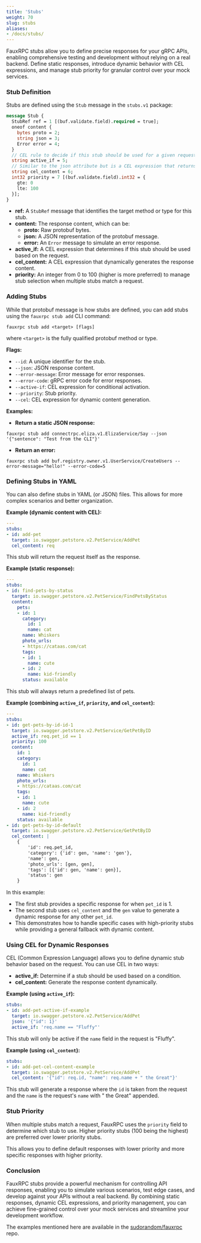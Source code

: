 ```yaml
---
title: 'Stubs'
weight: 70
slug: stubs
aliases:
- /docs/stubs/
---
```

FauxRPC stubs allow you to define precise responses for your gRPC APIs, enabling comprehensive testing and development without relying on a real backend. Define static responses, introduce dynamic behavior with CEL expressions, and manage stub priority for granular control over your mock services.

### Stub Definition

Stubs are defined using the `Stub` message in the `stubs.v1` package:

```protobuf
message Stub {
  StubRef ref = 1 [(buf.validate.field).required = true];
  oneof content {
    bytes proto = 2;
    string json = 3;
    Error error = 4;
  }
  // CEL rule to decide if this stub should be used for a given request.
  string active_if = 5;
  // Similar to the json attribute but is a CEL expression that returns the result.
  string cel_content = 6;
  int32 priority = 7 [(buf.validate.field).int32 = {
    gte: 0
    lte: 100
  }];
}
```

* **ref:**  A `StubRef` message that identifies the target method or type for this stub.
* **content:**  The response content, which can be:
    * **proto:** Raw protobuf bytes.
    * **json:** A JSON representation of the protobuf message.
    * **error:** An `Error` message to simulate an error response.
* **active_if:** A CEL expression that determines if this stub should be used based on the request.
* **cel_content:** A CEL expression that dynamically generates the response content.
* **priority:** An integer from 0 to 100 (higher is more preferred) to manage stub selection when multiple stubs match a request.


### Adding Stubs

While that protobuf message is how stubs are defined, you can add stubs using the `fauxrpc stub add` CLI command:

```shell
fauxrpc stub add <target> [flags]
```

where `<target>` is the fully qualified protobuf method or type.

**Flags:**

* `--id`:  A unique identifier for the stub.
* `--json`:  JSON response content.
* `--error-message`:  Error message for error responses.
* `--error-code`:  gRPC error code for error responses.
* `--active-if`:  CEL expression for conditional activation.
* `--priority`:  Stub priority.
* `--cel`:  CEL expression for dynamic content generation.

**Examples:**

* **Return a static JSON response:**

```shell
fauxrpc stub add connectrpc.eliza.v1.ElizaService/Say --json '{"sentence": "Test from the CLI"}'
```

* **Return an error:**

```shell
fauxrpc stub add buf.registry.owner.v1.UserService/CreateUsers --error-message="hello!" --error-code=5 
```

### Defining Stubs in YAML

You can also define stubs in YAML (or JSON) files. This allows for more complex scenarios and better organization.

**Example (dynamic content with CEL):**

```yaml
---
stubs:
- id: add-pet
  target: io.swagger.petstore.v2.PetService/AddPet
  cel_content: req 
```

This stub will return the request itself as the response.

**Example (static response):**

```yaml
---
stubs:
- id: find-pets-by-status
  target: io.swagger.petstore.v2.PetService/FindPetsByStatus
  content:
    pets:
    - id: 1
      category:
        id: 1
        name: cat
      name: Whiskers
      photo_urls:
      - https://cataas.com/cat
      tags:
      - id: 1
        name: cute
      - id: 2
        name: kid-friendly
      status: available
```

This stub will always return a predefined list of pets.

**Example (combining `active_if`, `priority`, and `cel_content`):**

```yaml
---
stubs:
- id: get-pets-by-id-id-1
  target: io.swagger.petstore.v2.PetService/GetPetByID
  active_if: req.pet_id == 1
  priority: 100
  content:
    id: 1
    category:
      id: 1
      name: cat
    name: Whiskers
    photo_urls:
    - https://cataas.com/cat
    tags:
    - id: 1
      name: cute
    - id: 2
      name: kid-friendly
    status: available
- id: get-pets-by-id-default
  target: io.swagger.petstore.v2.PetService/GetPetByID
  cel_content: |
    {
        'id': req.pet_id,
        'category': {'id': gen, 'name': 'gen'},
        'name': gen,
        'photo_urls': [gen, gen],
        'tags': [{'id': gen, 'name': gen}],
        'status': gen
    }
```

In this example:

* The first stub provides a specific response for when `pet_id` is 1.
* The second stub uses `cel_content` and the `gen` value to generate a dynamic response for any other `pet_id`.
* This demonstrates how to handle specific cases with high-priority stubs while providing a general fallback with dynamic content.

### Using CEL for Dynamic Responses

CEL (Common Expression Language) allows you to define dynamic stub behavior based on the request. You can use CEL in two ways:

* **active_if:**  Determine if a stub should be used based on a condition.
* **cel_content:**  Generate the response content dynamically.

**Example (using `active_if`):**

```yaml
stubs:
- id: add-pet-active-if-example
  target: io.swagger.petstore.v2.PetService/AddPet
  json: '{"id": 1}'
  active_if: 'req.name == "Fluffy"' 
```

This stub will only be active if the `name` field in the request is "Fluffy".

**Example (using `cel_content`):**

```yaml
stubs:
- id: add-pet-cel-content-example
  target: io.swagger.petstore.v2.PetService/AddPet
  cel_content: '{"id": req.id, "name": req.name + " the Great"}' 
```

This stub will generate a response where the `id` is taken from the request and the `name` is the request's `name` with " the Great" appended.

### Stub Priority

When multiple stubs match a request, FauxRPC uses the `priority` field to determine which stub to use. Higher priority stubs (100 being the highest) are preferred over lower priority stubs.

This allows you to define default responses with lower priority and more specific responses with higher priority.

### Conclusion

FauxRPC stubs provide a powerful mechanism for controlling API responses, enabling you to simulate various scenarios, test edge cases, and develop against your APIs without a real backend. By combining static responses, dynamic CEL expressions, and priority management, you can achieve fine-grained control over your mock services and streamline your development workflow.

The examples mentioned here are available in the [sudorandom/fauxrpc](https://github.com/sudorandom/fauxrpc/tree/main/example/stubs.petstore/) repo.
